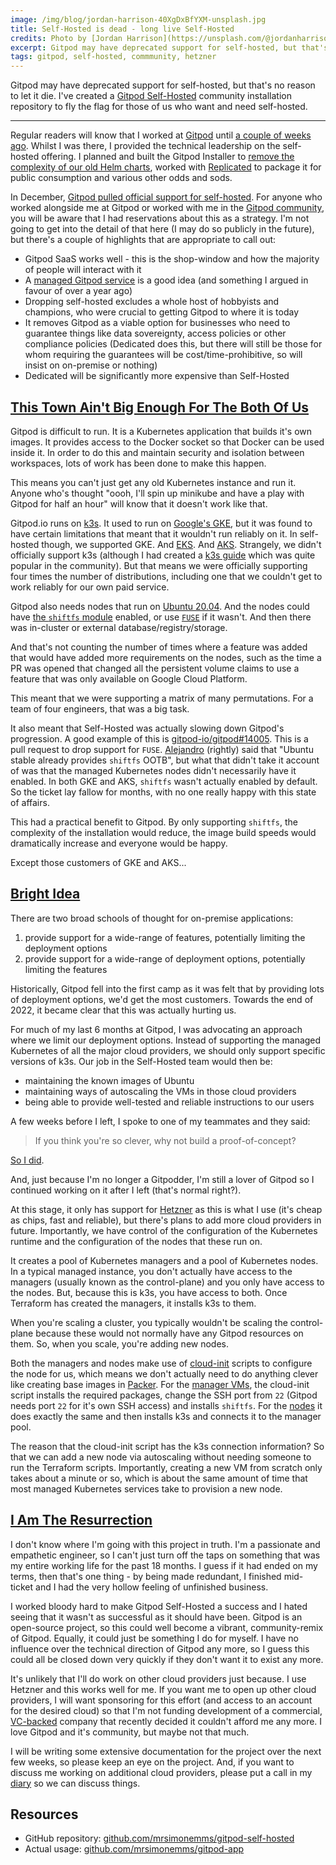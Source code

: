 ```yaml
---
image: /img/blog/jordan-harrison-40XgDxBfYXM-unsplash.jpg
title: Self-Hosted is dead - long live Self-Hosted
credits: Photo by [Jordan Harrison](https://unsplash.com/@jordanharrison?utm_source=unsplash&utm_medium=referral&utm_content=creditCopyText)
excerpt: Gitpod may have deprecated support for self-hosted, but that's no reason to let it die
tags: gitpod, self-hosted, commmunity, hetzner
---
```


Gitpod may have deprecated support for self-hosted, but that's no reason to let
it die. I've created a [Gitpod Self-Hosted](https://github.com/mrsimonemms/gitpod-self-hosted)
community installation repository to fly the flag for those of us who want and need
self-hosted.

---

Regular readers will know that I worked at [Gitpod](https://www.gitpod.io) until
[a couple of weeks ago](https://simonemms.com/blog/2023/01/28/i-am-an-ex-podder).
Whilst I was there, I provided the technical leadership on the self-hosted offering.
I planned and built the Gitpod Installer to [remove the complexity of our old Helm
charts](https://www.gitpod.io/blog/gitpod-installer), worked with
[Replicated](https://www.replicated.com) to package it for public consumption and
various other odds and sods.

In December, [Gitpod pulled official support for self-hosted](https://www.gitpod.io/blog/introducing-gitpod-dedicated).
For anyone who worked alongside me at Gitpod or worked with me in
the [Gitpod community](https://www.gitpod.io/community), you will be aware that
I had reservations about this as a strategy. I'm not going to get into the detail
of that here (I may do so publicly in the future), but there's a couple of highlights
that are appropriate to call out:
 - Gitpod SaaS works well - this is the shop-window and how the majority of people
will interact with it
 - A [managed Gitpod service](https://www.gitpod.io/dedicated) is a good idea (and
something I argued in favour of over a year ago)
 - Dropping self-hosted excludes a whole host of hobbyists and champions, who were
crucial to getting Gitpod to where it is today
 - It removes Gitpod as a viable option for businesses who need to guarantee things
like data sovereignty, access policies or other compliance policies (Dedicated does
this, but there will still be those for whom requiring the guarantees will be cost/time-prohibitive,
so will insist on on-premise or nothing)
 - Dedicated will be significantly more expensive than Self-Hosted

## [This Town Ain't Big Enough For The Both Of Us](https://www.youtube.com/watch?v=eUJ_ifjKopM)

Gitpod is difficult to run. It is a Kubernetes application that builds it's own
images. It provides access to the Docker socket so that Docker can be used inside
it. In order to do this and maintain security and isolation between workspaces,
lots of work has been done to make this happen.

This means you can't just get any old Kubernetes instance and run it. Anyone who's
thought "oooh, I'll spin up minikube and have a play with Gitpod for half an hour"
will know that it doesn't work like that.

Gitpod.io runs on [k3s](https://k3s.io). It used to run on [Google's GKE](https://cloud.google.com/kubernetes-engine),
but it was found to have certain limitations that meant that it wouldn't run reliably
on it. In self-hosted though, we supported GKE. And [EKS](https://aws.amazon.com/eks).
And [AKS](https://azure.microsoft.com/en-gb/products/kubernetes-service). Strangely,
we didn't officially support k3s (although I had created a [k3s guide](https://github.com/MrSimonEmms/gitpod-k3s-guide)
which was quite popular in the community). But that means we were officially supporting
four times the number of distributions, including one that we couldn't get to work
reliably for our own paid service.

Gitpod also needs nodes that run on [Ubuntu 20.04](https://releases.ubuntu.com/focal).
And the nodes could have [the `shiftfs` module](https://github.com/toby63/shiftfs-dkms)
enabled, or use [`FUSE`](https://www.kernel.org/doc/html/latest/filesystems/fuse.html)
if it wasn't. And then there was in-cluster or external database/registry/storage.

And that's not counting the number of times where a feature was added that would
have added more requirements on the nodes, such as the time a PR was opened that
changed all the persistent volume claims to use a feature that was only available
on Google Cloud Platform.

This meant that we were supporting a matrix of many permutations. For a team of
four engineers, that was a big task.

It also meant that Self-Hosted was actually slowing down Gitpod's progression. A
good example of this is [gitpod-io/gitpod#14005](https://github.com/gitpod-io/gitpod/pull/14005).
This is a pull request to drop support for `FUSE`. [Alejandro](https://github.com/aledbf)
(rightly) said that "Ubuntu stable already provides `shiftfs` OOTB", but what that
didn't take it account of was that the managed Kubernetes nodes didn't necessarily
have it enabled. In both GKE and AKS, `shiftfs` wasn't actually enabled by default.
So the ticket lay fallow for months, with no one really happy with this state of
affairs.

This had a practical benefit to Gitpod. By only supporting `shiftfs`, the complexity
of the installation would reduce, the image build speeds would dramatically increase
and everyone would be happy.

Except those customers of GKE and AKS...

## [Bright Idea](https://www.youtube.com/watch?v=3KGypBFyaQQ)

There are two broad schools of thought for on-premise applications:
 1. provide support for a wide-range of features, potentially limiting the deployment
 options
 2. provide support for a wide-range of deployment options, potentially limiting
 the features

Historically, Gitpod fell into the first camp as it was felt that by providing lots
of deployment options, we'd get the most customers. Towards the end of 2022, it
became clear that this was actually hurting us.

For much of my last 6 months at Gitpod, I was advocating an approach where we limit
our deployment options. Instead of supporting the managed Kubernetes of all the
major cloud providers, we should only support specific versions of k3s. Our job
in the Self-Hosted team would then be:
 - maintaining the known images of Ubuntu
 - maintaining ways of autoscaling the VMs in those cloud providers
 - being able to provide well-tested and reliable instructions to our users

A few weeks before I left, I spoke to one of my teammates and they said:

> If you think you're so clever, why not build a proof-of-concept?

[So I did](https://github.com/mrsimonemms/gitpod-self-hosted).

And, just because I'm no longer a Gitpodder, I'm still a lover of Gitpod so I
continued working on it after I left (that's normal right?).

At this stage, it only has support for [Hetzner](https://www.hetzner.com) as this
is what I use (it's cheap as chips, fast and reliable), but there's plans to add
more cloud providers in future. Importantly, we have control of the configuration
of the Kubernetes runtime and the configuration of the nodes that these run on.

It creates a pool of Kubernetes managers and a pool of Kubernetes nodes. In a typical
managed instance, you don't actually have access to the managers (usually known
as the control-plane) and you only have access to the nodes. But, because this is
k3s, you have access to both. Once Terraform has created the managers, it installs
k3s to them.

When you're scaling a cluster, you typically wouldn't be scaling the control-plane
because these would not normally have any Gitpod resources on them. So, when you
scale, you're adding new nodes.

Both the managers and nodes make use of [cloud-init](https://cloudinit.readthedocs.io/en/latest/)
scripts to configure the node for us, which means we don't actually need to do anything
clever like creating base images in [Packer](https://www.packer.io/). For the
[manager VMs](https://github.com/mrsimonemms/gitpod-self-hosted/blob/main/cloud-init/k3s_manager.yaml),
the cloud-init script installs the required packages, change the SSH port from `22`
(Gitpod needs port `22` for it's own SSH access) and installs `shiftfs`. For the
[nodes](https://github.com/mrsimonemms/gitpod-self-hosted/blob/main/cloud-init/k3s_node.yaml)
it does exactly the same and then installs k3s and connects it to the manager pool.

The reason that the cloud-init script has the k3s connection information? So that
we can add a new node via autoscaling without needing someone to run the Terraform
scripts. Importantly, creating a new VM from scratch only takes about a minute or
so, which is about the same amount of time that most managed Kubernetes services
take to provision a new node.

## [I Am The Resurrection](https://www.youtube.com/watch?v=vWP54WPwYlI)

I don't know where I'm going with this project in truth. I'm a passionate and empathetic
engineer, so I can't just turn off the taps on something that was my entire working
life for the past 18 months. I guess if it had ended on my terms, then that's one
thing - by being made redundant, I finished mid-ticket and I had the very hollow
feeling of unfinished business.

I worked bloody hard to make Gitpod Self-Hosted a success and I hated seeing that
it wasn't as successful as it should have been. Gitpod is an open-source project,
so this could well become a vibrant, community-remix of Gitpod. Equally, it could
just be something I do for myself. I have no influence over the technical direction
of Gitpod any more, so I guess this could all be closed down very quickly if they
don't want it to exist any more.

It's unlikely that I'll do work on other cloud providers just because. I use Hetzner
and this works well for me. If you want me to open up other cloud providers, I will
want sponsoring for this effort (and access to an account for the desired cloud)
so that I'm not funding development of a commercial, [VC-backed](https://www.gitpod.io/blog/future-of-software-cdes)
company that recently decided it couldn't afford me any more. I love Gitpod and
it's community, but maybe not that much.

I will be writing some extensive documentation for the project over the next few
weeks, so please keep an eye on the project. And, if you want to discuss me working
on additional cloud providers, please put a call in my [diary](https://diary.simonemms.com)
so we can discuss things.

## Resources

- GitHub repository: [github.com/mrsimonemms/gitpod-self-hosted](https://github.com/mrsimonemms/gitpod-self-hosted)
- Actual usage: [github.com/mrsimonemms/gitpod-app](https://github.com/mrSimonEmms/gitpod-app)
